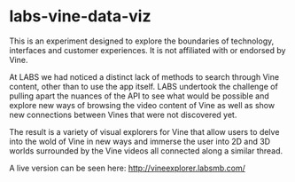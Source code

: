 labs-vine-data-viz
==================
This is an experiment designed to explore the boundaries of technology, interfaces and customer experiences. It is not affiliated with or endorsed by Vine.

At LABS we had noticed a distinct lack of methods to search through Vine content, other than to use the app itself. LABS undertook the challenge of pulling apart the nuances of the API to see what would be possible and explore new ways of browsing the video content of Vine as well as show new connections between Vines that were not discovered yet. 

The result is a variety of visual explorers for Vine that allow users to delve into the wold of Vine in new ways and immerse the user into 2D and 3D worlds surrounded by the Vine videos all connected along a similar thread.

A live version can be seen here: http://vineexplorer.labsmb.com/
